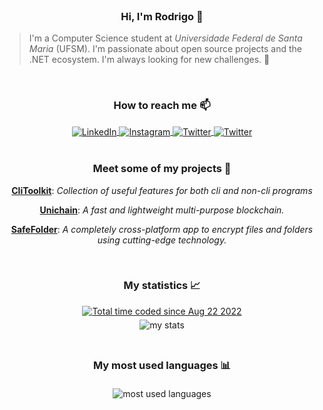 <br/>
<div align="center">
    <h3>Hi, I'm Rodrigo 👋</h3>
</div>

<blockquote>
    I'm a Computer Science student at <i>Universidade Federal de Santa Maria</i> (UFSM). I'm passionate about open source projects and the .NET ecosystem. 
    I'm always looking for new challenges. 🚀
</blockquote>

<br/>
<div align="center">
    <h3>How to reach me 📫</h3>
</div>

<div style="display: inline_block" align="center">
    <a href="https://www.linkedin.com/in/rodrigo-appelt-528562150/">
        <img alt="LinkedIn" align="center" src="https://img.shields.io/badge/LinkedIn-0077B5?style=for-the-badge&logo=linkedin&logoColor=white">
    </a>
    <a href="https://www.instagram.com/rodrigo_appelt/">
        <img alt="Instagram" align="center" src="https://img.shields.io/badge/Instagram-E4405F?style=for-the-badge&logo=instagram&logoColor=white">
    </a>
    <a href="https://twitter.com/rodrigoappelt27/">
        <img alt="Twitter" align="center" src="https://img.shields.io/badge/Twitter-1DA1F2?style=for-the-badge&logo=twitter&logoColor=white">
    </a>
    <a href="https://open.spotify.com/user/agentew04">
        <img alt="Twitter" align="center" src="https://img.shields.io/badge/Spotify-1ED760?&style=for-the-badge&logo=spotify&logoColor=white">
    </a>
</div>

<br/>
<div align="center">
    <h3>Meet some of my projects 📝</h3>
    <p>
        <b><a href="https://github.com/Agentew04/CliToolkit/">CliToolkit</a></b>: <i>Collection of useful features
        for both cli and non-cli programs</i>
    </p>
    <p>
        <b><a href="https://github.com/Agentew04/Unichain/">Unichain</a></b>: <i>A fast and lightweight multi-purpose
        blockchain.</i>
    </p>
    <p>
        <b><a href="https://github.com/Agentew04/SafeFolder/">SafeFolder</a></b>: <i>A completely cross-platform app to
        encrypt files and folders using cutting-edge technology.</i>
    </p>
</div>

<br/>
<div align="center">
    <h3>My statistics 📈</h3>
    <div align="center">
    <a href="https://wakatime.com/@c3626d8b-ce6a-4ba9-b319-4ddb43daf911"><img src="https://wakatime.com/badge/user/c3626d8b-ce6a-4ba9-b319-4ddb43daf911.svg" alt="Total time coded since Aug 22 2022" /></a>
</div>
    <img alt="my stats" src="https://github-readme-stats.vercel.app/api?username=Agentew04&show_icons=true&theme=aura"
        style="margin: 5px"/>
</div>
    
<br/>
<div align="center">
    <h3>My most used languages 📊</h3>
    <img alt="most used languages" src="https://github-readme-stats.vercel.app/api/top-langs/?username=Agentew04&layout=compact&theme=aura"
        style="margin: 5px"/>
</div>
